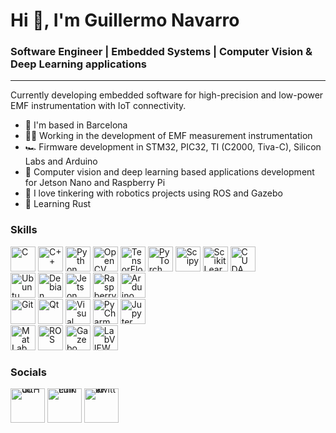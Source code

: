 Hi 👋, I'm Guillermo Navarro
============================================================================================================================================

### Software Engineer | Embedded Systems | Computer Vision & Deep Learning applications
<hr>

Currently developing embedded software for high-precision and low-power EMF instrumentation with IoT connectivity. 

* 📌  I'm based in Barcelona
* 👨‍💻 Working in the development of EMF measurement instrumentation
* 🏎️  Firmware development in STM32, PIC32, TI (C2000, Tiva-C), Silicon Labs and Arduino
* 🚀  Computer vision and deep learning based applications development for Jetson Nano and Raspberry Pi
* 🤖  I love tinkering with robotics projects using ROS and Gazebo
* 🦀  Learning Rust

### Skills 
<div align="left"; style="line-height: 1; margin-top: 0px; margin-bottom: 0px;">
<a href="https://www.open-std.org/jtc1/sc22/wg14/" target="_blank" rel="noreferrer"><img src="https://www.svgrepo.com/show/373482/c.svg" width="40" height="40" alt="C" /></a>
<a href="https://isocpp.org/" target="_blank" rel="noreferrer"><img src="https://www.svgrepo.com/show/373528/cpp3.svg" width="40" height="40" alt="C++" /></a>
<a href="https://www.python.org/" target="_blank" rel="noreferrer"><img src="https://www.svgrepo.com/show/374016/python.svg" width="40" height="40" alt="Python" /></a>
<a href="https://opencv.org/" target="_blank" rel="noreferrer"><img src="https://www.vectorlogo.zone/logos/opencv/opencv-icon.svg" width="40" height="40" alt="OpenCV" /></a>
<a href="https://www.tensorflow.org/" target="_blank" rel="noreferrer"><img src="https://www.svgrepo.com/show/354440/tensorflow.svg" width="40" height="40" alt="TensorFlow" /></a>
<a href="https://pytorch.org/" target="_blank" rel="noreferrer"><img src="https://www.svgrepo.com/show/354240/pytorch.svg" width="40" height="40" alt="PyTorch" /></a>
<a href="https://docs.scipy.org/" target="_blank" rel="noreferrer"><img src="https://upload.wikimedia.org/wikipedia/commons/b/b2/SCIPY_2.svg" width="40" height="40" alt="Scipy" /></a>
<a href="https://scikit-learn.org/" target="_blank" rel="noreferrer"><img src="https://upload.wikimedia.org/wikipedia/commons/0/05/Scikit_learn_logo_small.svg" width="40" height="40" alt="ScikitLearn" /></a>
<a href="https://docs.nvidia.com/cuda/cuda-toolkit-release-notes/index.html" target="_blank" rel="noreferrer"><img src="https://www.svgrepo.com/show/373541/cuda.svg" width="40" height="40" alt="CUDA" /></a>
<br></div>

<div align="left"; style="line-height: 1; margin-top: 0px; margin-bottom: 0px;">
<a href="https://ubuntu.com/" target="_blank" rel="noreferrer"><img src="https://www.svgrepo.com/show/452122/ubuntu.svg" width="40" height="40" alt="Ubuntu" /></a>
<a href="https://www.debian.org/" target="_blank" rel="noreferrer"><img src="https://www.svgrepo.com/show/354912/debian.svg" width="40" height="40" alt="Debian" /></a>
<a href="https://www.nvidia.com/es-es/autonomous-machines/embedded-systems/jetson-nano/product-development/" target="_blank" rel="noreferrer"><img src="https://www.svgrepo.com/show/373541/cuda.svg" width="40" height="40" alt="Jetson Nano" /></a>
<a href="https://www.raspberrypi.com/" target="_blank" rel="noreferrer"><img src="https://www.svgrepo.com/show/303239/raspberry-pi-logo.svg" width="40" height="40" alt="Raspberry Pi" /></a>
<a href="https://www.arduino.cc/" target="_blank" rel="noreferrer"><img src="https://www.svgrepo.com/show/373441/arduino.svg" width="40" height="40" alt="Arduino" /></a>
<br></div>  

<div align="left"; style="line-height: 1; margin-top: 0px; margin-bottom: 0px;">
<a href="https://git-scm.com/" target="_blank" rel="noreferrer"><img src="https://www.svgrepo.com/show/452210/git.svg" width="40" height="40" alt="Git" /></a>
<a href="https://www.qt.io/" target="_blank" rel="noreferrer"><img src="https://www.svgrepo.com/show/354243/qt.svg" width="40" height="40" alt="Qt" /></a>
<a href="https://code.visualstudio.com/" target="_blank" rel="noreferrer"><img src="https://www.svgrepo.com/show/452129/vs-code.svg" width="40" height="40" alt="Visual Studio Code" /></a>
<a href="https://www.jetbrains.com/es-es/pycharm/" target="_blank" rel="noreferrer"><img src="https://www.svgrepo.com/show/452240/jb-pycharm.svg" width="40" height="40" alt="PyCharm" /></a>
<a href="https://jupyter.org/" target="_blank" rel="noreferrer"><img src="https://www.svgrepo.com/show/373718/jupyter.svg" width="40" height="40" alt="Jupyter" /></a>
<br></div>

<div align="left"; style="line-height: 1; margin-top: 0px; margin-bottom: 0px;">
<a href="https://es.mathworks.com/" target="_blank" rel="noreferrer"><img src="https://www.svgrepo.com/show/373830/matlab.svg" width="40" height="40" alt="MatLab" /></a>
<a href="https://www.ros.org/" target="_blank" rel="noreferrer"><img src="https://upload.wikimedia.org/wikipedia/commons/1/15/Robot_Operating_System_logo.svg" width="40" height="40" alt="ROS" /></a>
<a href="https://gazebosim.org/home" target="_blank" rel="noreferrer"><img src="https://upload.wikimedia.org/wikipedia/en/5/5e/Gazebo_logo_without_text.svg" width="40" height="40" alt="Gazebo" /></a>
<a href="https://www.ni.com/es/shop/labview.html" target="_blank" rel="noreferrer"><img src="https://icon.icepanel.io/Technology/svg/LabVIEW.svg" width="40" height="40" alt="LabVIEW" /></a>
</div>


### Socials
<div align="left"; style="line-height: 0; margin-top: 0px; margin-bottom: 0px;">
<a href="https://github.com/Guille-NP" target="_blank" rel="noreferrer"><img src="https://www.svgrepo.com/show/475654/github-color.svg" width="55" height="55" alt="GitHub" /></a>
<a href="https://www.linkedin.com/in/navarrognp/" target="_blank" rel="noreferrer"><img src="https://www.svgrepo.com/show/452051/linkedin.svg" width="55" height="55" alt="LinkedIn" /></a>
<a href="https://twitter.com/Guille_KN" target="_blank" rel="noreferrer"><img src="https://upload.wikimedia.org/wikipedia/commons/5/5a/X_icon_2.svg" width="55" height="55" alt="X-Twitter" /></a>
</div>
